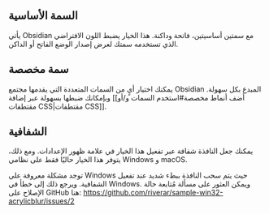 ## السمة الأساسية

يأتي Obsidian مع سمتين أساسيتين، فاتحة وداكنة. هذا الخيار يضبط اللون الافتراضي الذي تستخدمه سمتك لعرض إصدار الوضع الفاتح أو الداكن.

## سمة مخصصة

يمكنك اختيار أيٍ من السمات المتعددة التي يقدمها مجتمع Obsidian المبدع بكل سهولة. وبإمكانك ضبطها بسهولة عبر إضافة [[أضف أنماط مخصصة#استخدم السمات و/أو مقتطفات CSS|مقتطفات CSS]].

## الشفافية

يمكنك جعل النافذة شفافة عبر تفعيل هذا الخيار في علامة ظهور الإعدادات. ومع ذلك، يتوفر هذا الخيار حاليًا فقط على نظامي Windows و macOS.

توجد مشكلة معروفة علي Windows حيث يتم سحب النافذة ببطء شديد عند تفعيل الشفافية. ويرجع ذلك إلى خطأ في Windows. ويمكن العثور على مسألة مُتابعة حالة الإصلاح على GitHub هنا: <https://github.com/riverar/sample-win32-acrylicblur/issues/2>
